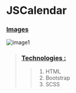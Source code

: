 # JSCalendar

### [Images](!)

![image1](./dist/images/JSCalendar.gif)


> ### [Technologies :]() 
>> 1. HTML
>> 1. Bootstrap
>> 1. SCSS
